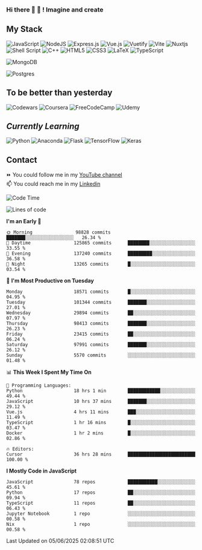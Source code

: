 ### Hi there 👋 🤖 ! Imagine and create

## My Stack
![JavaScript](https://img.shields.io/badge/javascript-%23323330.svg?style=for-the-badge&logo=javascript&logoColor=%23F7DF1E) ![NodeJS](https://img.shields.io/badge/node.js-6DA55F?style=for-the-badge&logo=node.js&logoColor=white) <img alt="Express.js" src="https://img.shields.io/badge/express.js%20-%23404d59.svg?&style=for-the-badge"/> ![Vue.js](https://img.shields.io/badge/vuejs-%2335495e.svg?style=for-the-badge&logo=vuedotjs&logoColor=%234FC08D) ![Vuetify](https://img.shields.io/badge/Vuetify-1867C0?style=for-the-badge&logo=vuetify&logoColor=AEDDFF) ![Vite](https://img.shields.io/badge/vite-%23646CFF.svg?style=for-the-badge&logo=vite&logoColor=white) ![Nuxtjs](https://img.shields.io/badge/Nuxt-002E3B?style=for-the-badge&logo=nuxtdotjs&logoColor=#00DC82) ![Shell Script](https://img.shields.io/badge/shell_script-%23121011.svg?style=for-the-badge&logo=gnu-bash&logoColor=white) ![C++](https://img.shields.io/badge/c++-%2300599C.svg?style=for-the-badge&logo=c%2B%2B&logoColor=white) ![HTML5](https://img.shields.io/badge/html5-%23E34F26.svg?style=for-the-badge&logo=html5&logoColor=white) ![CSS3](https://img.shields.io/badge/css3-%231572B6.svg?style=for-the-badge&logo=css3&logoColor=white) ![LaTeX](https://img.shields.io/badge/latex-%23008080.svg?style=for-the-badge&logo=latex&logoColor=white) ![TypeScript](https://img.shields.io/badge/typescript-%23007ACC.svg?style=for-the-badge&logo=typescript&logoColor=white)
<div>
  <img alt="MongoDB" src ="https://img.shields.io/badge/MongoDB-%234ea94b.svg?&style=for-the-badge&logo=mongodb&logoColor=white"/>
  
  ![Postgres](https://img.shields.io/badge/postgres-%23316192.svg?style=for-the-badge&logo=postgresql&logoColor=white)
</div>

## To be better than yesterday
![Codewars](https://img.shields.io/badge/Codewars-B1361E?style=for-the-badge&logo=codewars&logoColor=grey)
  ![Coursera](https://img.shields.io/badge/Coursera-%230056D2.svg?style=for-the-badge&logo=Coursera&logoColor=white)
  ![FreeCodeCamp](https://img.shields.io/badge/Freecodecamp-%23123.svg?&style=for-the-badge&logo=freecodecamp&logoColor=green)
  ![Udemy](https://img.shields.io/badge/Udemy-A435F0?style=for-the-badge&logo=Udemy&logoColor=white)

## *Currently Learning*
![Python](https://img.shields.io/badge/python-3670A0?style=for-the-badge&logo=python&logoColor=ffdd54) ![Anaconda](https://img.shields.io/badge/Anaconda-%2344A833.svg?style=for-the-badge&logo=anaconda&logoColor=white) 
![Flask](https://img.shields.io/badge/flask-%23000.svg?style=for-the-badge&logo=flask&logoColor=white) ![TensorFlow](https://img.shields.io/badge/TensorFlow-%23FF6F00.svg?style=for-the-badge&logo=TensorFlow&logoColor=white) ![Keras](https://img.shields.io/badge/Keras-%23D00000.svg?style=for-the-badge&logo=Keras&logoColor=white)

## Contact
⏩ You could follow me in my <a href="https://www.youtube.com/c/ViktorJimenezF" target="blank">YouTube channel</a>   <br>
📫 You could reach me in my <a href="https://www.linkedin.com/in/victorjuanjimenez/" target="blank">Linkedin</a>  

<!--START_SECTION:waka-->
![Code Time](http://img.shields.io/badge/Code%20Time-3%2C581%20hrs%2044%20mins-blue)

![Lines of code](https://img.shields.io/badge/From%20Hello%20World%20I%27ve%20Written-655.7%20million%20lines%20of%20code-blue)

**I'm an Early 🐤** 

```text
🌞 Morning                98828 commits       ███████░░░░░░░░░░░░░░░░░░   26.34 % 
🌆 Daytime                125865 commits      ████████░░░░░░░░░░░░░░░░░   33.55 % 
🌃 Evening                137240 commits      █████████░░░░░░░░░░░░░░░░   36.58 % 
🌙 Night                  13265 commits       █░░░░░░░░░░░░░░░░░░░░░░░░   03.54 % 
```
📅 **I'm Most Productive on Tuesday** 

```text
Monday                   18571 commits       █░░░░░░░░░░░░░░░░░░░░░░░░   04.95 % 
Tuesday                  101344 commits      ███████░░░░░░░░░░░░░░░░░░   27.01 % 
Wednesday                29894 commits       ██░░░░░░░░░░░░░░░░░░░░░░░   07.97 % 
Thursday                 98413 commits       ███████░░░░░░░░░░░░░░░░░░   26.23 % 
Friday                   23415 commits       ██░░░░░░░░░░░░░░░░░░░░░░░   06.24 % 
Saturday                 97991 commits       ███████░░░░░░░░░░░░░░░░░░   26.12 % 
Sunday                   5570 commits        ░░░░░░░░░░░░░░░░░░░░░░░░░   01.48 % 
```


📊 **This Week I Spent My Time On** 

```text
💬 Programming Languages: 
Python                   18 hrs 1 min        ████████████░░░░░░░░░░░░░   49.44 % 
JavaScript               10 hrs 37 mins      ███████░░░░░░░░░░░░░░░░░░   29.12 % 
Vue.js                   4 hrs 11 mins       ███░░░░░░░░░░░░░░░░░░░░░░   11.49 % 
TypeScript               1 hr 16 mins        █░░░░░░░░░░░░░░░░░░░░░░░░   03.47 % 
Docker                   1 hr 2 mins         █░░░░░░░░░░░░░░░░░░░░░░░░   02.86 % 

🔥 Editors: 
Cursor                   36 hrs 28 mins      █████████████████████████   100.00 % 
```

**I Mostly Code in JavaScript** 

```text
JavaScript               78 repos            ███████████░░░░░░░░░░░░░░   45.61 % 
Python                   17 repos            ██░░░░░░░░░░░░░░░░░░░░░░░   09.94 % 
TypeScript               11 repos            ██░░░░░░░░░░░░░░░░░░░░░░░   06.43 % 
Jupyter Notebook         1 repo              ░░░░░░░░░░░░░░░░░░░░░░░░░   00.58 % 
Nix                      1 repo              ░░░░░░░░░░░░░░░░░░░░░░░░░   00.58 % 
```




 Last Updated on 05/06/2025 02:08:51 UTC
<!--END_SECTION:waka-->

<!--
**ViktorJJF/ViktorJJF** is a ✨ _special_ ✨ repository because its `README.md` (this file) appears on your GitHub profile.



Here are some ideas to get you started:

- 🔭 I’m currently working on ...
- 🌱 I’m currently learning ...
- 👯 I’m looking to collaborate on ...
- 🤔 I’m looking for help with ...
- 💬 Ask me about ...
- 📫 How to reach me: ...
- 😄 Pronouns: ...
- ⚡ Fun fact: ...
-->
